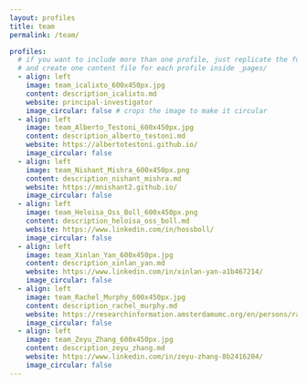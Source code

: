 ```yaml
---
layout: profiles
title: team
permalink: /team/

profiles:
  # if you want to include more than one profile, just replicate the following block
  # and create one content file for each profile inside _pages/
  - align: left
    image: team_icalixto_600x450px.jpg
    content: description_icalixto.md
    website: principal-investigator
    image_circular: false # crops the image to make it circular
  - align: left
    image: team_Alberto_Testoni_600x450px.jpg
    content: description_alberto_testoni.md
    website: https://albertotestoni.github.io/
    image_circular: false
  - align: left
    image: team_Nishant_Mishra_600x450px.png
    content: description_nishant_mishra.md
    website: https://mnishant2.github.io/
    image_circular: false
  - align: left
    image: team_Heloisa_Oss_Boll_600x450px.png
    content: description_heloisa_oss_boll.md
    website: https://www.linkedin.com/in/hossboll/
    image_circular: false
  - align: left
    image: team_Xinlan_Yan_600x450px.jpg
    content: description_xinlan_yan.md
    website: https://www.linkedin.com/in/xinlan-yan-a1b467214/
    image_circular: false
  - align: left
    image: team_Rachel_Murphy_600x450px.jpg
    content: description_rachel_murphy.md
    website: https://researchinformation.amsterdamumc.org/en/persons/rachel-murphy
    image_circular: false
  - align: left
    image: team_Zeyu_Zhang_600x450px.jpg
    content: description_zeyu_zhang.md
    website: https://www.linkedin.com/in/zeyu-zhang-8b2416204/
    image_circular: false
---
```

